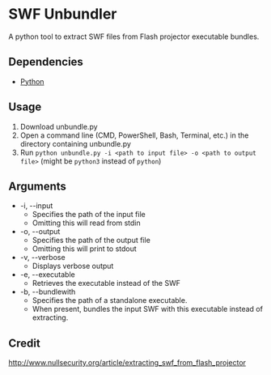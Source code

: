 # SWF Unbundler
A python tool to extract SWF files from Flash projector executable bundles.

## Dependencies
- [Python](https://www.python.org/downloads)

## Usage
1. Download unbundle.py
2. Open a command line (CMD, PowerShell, Bash, Terminal, etc.) in the directory containing unbundle.py
3. Run `python unbundle.py -i <path to input file> -o <path to output file>` (might be `python3` instead of `python`)

## Arguments
- \-i, \--input
	+ Specifies the path of the input file
	+ Omitting this will read from stdin
- \-o, \--output
	+ Specifies the path of the output file
	+ Omitting this will print to stdout
- \-v, \--verbose
	+ Displays verbose output
- \-e, \--executable
	+ Retrieves the executable instead of the SWF
- \-b, \--bundlewith
	+ Specifies the path of a standalone executable.
	+ When present, bundles the input SWF with this executable instead of extracting.

## Credit
http://www.nullsecurity.org/article/extracting_swf_from_flash_projector

